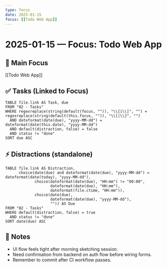 ```yaml
---
type: focus
date: 2025-01-15
focus: [[Todo Web App]]
---
```


# 2025-01-15 — Focus: Todo Web App

## 🎯 Main Focus
[[Todo Web App]]

## ✅ Tasks (Linked to Focus)
```dataview
TABLE file.link AS Task, due
FROM "02 - Tasks"
WHERE regexreplace(string(default(focus, "")), "\\[|\\]", "") = regexreplace(string(default(this.focus, "")), "\\[|\\]", "")
  AND dateformat(date(due), "yyyy-MM-dd") = dateformat(date(this.date), "yyyy-MM-dd")
  AND default(distraction, false) = false
  AND status != "done"
SORT due ASC
```

## ⚡ Distractions (standalone)
```dataview
TABLE file.link AS Distraction,
      choice(date(due) and dateformat(date(due), "yyyy-MM-dd") = dateformat(date(today), "yyyy-MM-dd"),
             choice(dateformat(date(due), "HH:mm") != "00:00",
                    dateformat(date(due), "HH:mm"),
                    dateformat(file.ctime, "HH:mm")),
             choice(date(due),
                    dateformat(date(due), "yyyy-MM-dd"),
                    "")) AS Due
FROM "02 - Tasks"
WHERE default(distraction, false) = true
  AND status != "done"
SORT date(due) ASC
```

## 🧠 Notes
- UI flow feels tight after morning sketching session.
- Need confirmation from backend on auth flow before wiring forms.
- Remember to commit after CI workflow passes.
